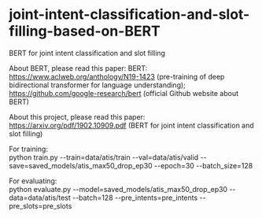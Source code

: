 # joint-intent-classification-and-slot-filling-based-on-BERT
BERT for joint intent classification and slot filling


About BERT, please read this paper: BERT:   
https://www.aclweb.org/anthology/N19-1423 (pre-training of deep bidirectional transformer for language understanding);  
https://github.com/google-research/bert (official Github website about BERT)

About this project, please read this paper:  
https://arxiv.org/pdf/1902.10909.pdf (BERT for joint intent classification and slot filling)

For training:   
python train.py --train=data/atis/train --val=data/atis/valid --save=saved_models/atis_max50_drop_ep30 --epoch=30 --batch_size=128

For evaluating:  
python evaluate.py --model=saved_models/atis_max50_drop_ep30 --data=data/atis/test --batch=128 --pre_intents=pre_intents --pre_slots=pre_slots
